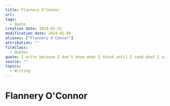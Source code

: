 ```yaml
---
title: Flannery O’Connor
url: 
tags:
  - Quote
creation date: 2024-01-31
modification date: 2024-02-09
aliases: ["Flannery O'Connor"]
attribution: ""
fileClass:
  - Quotes
quote: I write because I don’t know what I think until I read what I say.
source: ""
topics:
  - Writing
---
```


# Flannery O'Connor
